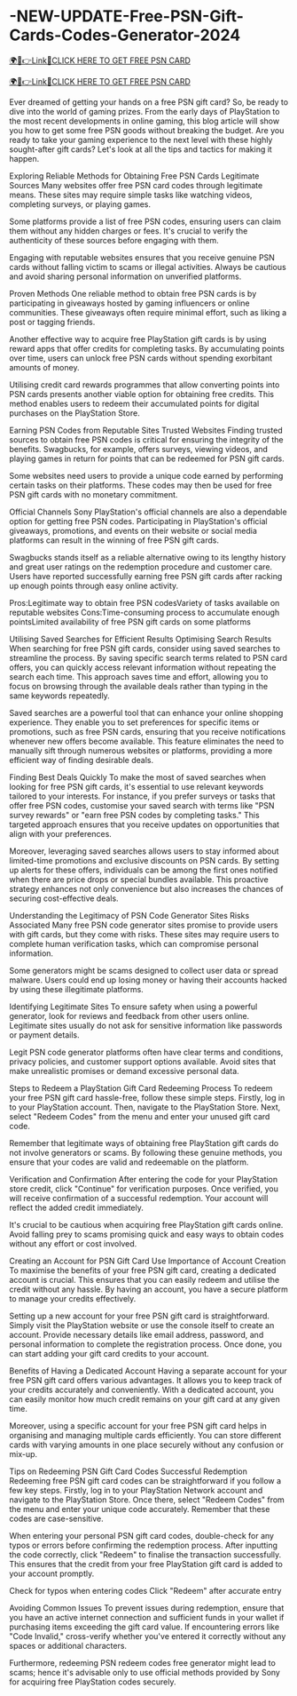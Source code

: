 # -NEW-UPDATE-Free-PSN-Gift-Cards-Codes-Generator-2024

<a href="https://hrnetwork1.xyz/psnfreecard1/" rel="nofollow">🌍📱👉Link📲CLICK HERE TO GET FREE PSN CARD</a>

<a href="https://hrnetwork1.xyz/psnfreecard1/" rel="nofollow">🌍📱👉Link📲CLICK HERE TO GET FREE PSN CARD</a>

Ever dreamed of getting your hands on a free PSN gift card?
So, be ready to dive into the world of gaming prizes. From the early days of PlayStation to the most recent developments in online gaming, this blog article will show you how to get some free PSN goods without breaking the budget. Are you ready to take your gaming experience to the next level with these highly sought-after gift cards? Let's look at all the tips and tactics for making it happen.

Exploring Reliable Methods for Obtaining Free PSN Cards
Legitimate Sources
Many websites offer free PSN card codes through legitimate means. These sites may require simple tasks like watching videos, completing surveys, or playing games.

Some platforms provide a list of free PSN codes, ensuring users can claim them without any hidden charges or fees. It's crucial to verify the authenticity of these sources before engaging with them.

Engaging with reputable websites ensures that you receive genuine PSN cards without falling victim to scams or illegal activities. Always be cautious and avoid sharing personal information on unverified platforms.

Proven Methods
One reliable method to obtain free PSN cards is by participating in giveaways hosted by gaming influencers or online communities. These giveaways often require minimal effort, such as liking a post or tagging friends.

Another effective way to acquire free PlayStation gift cards is by using reward apps that offer credits for completing tasks. By accumulating points over time, users can unlock free PSN cards without spending exorbitant amounts of money.

Utilising credit card rewards programmes that allow converting points into PSN cards presents another viable option for obtaining free credits. This method enables users to redeem their accumulated points for digital purchases on the PlayStation Store.

Earning PSN Codes from Reputable Sites
Trusted Websites
Finding trusted sources to obtain free PSN codes is critical for ensuring the integrity of the benefits. Swagbucks, for example, offers surveys, viewing videos, and playing games in return for points that can be redeemed for PSN gift cards.

Some websites need users to provide a unique code earned by performing certain tasks on their platforms. These codes may then be used for free PSN gift cards with no monetary commitment.

Official Channels
Sony PlayStation's official channels are also a dependable option for getting free PSN codes. Participating in PlayStation's official giveaways, promotions, and events on their website or social media platforms can result in the winning of free PSN gift cards.

Swagbucks stands itself as a reliable alternative owing to its lengthy history and great user ratings on the redemption procedure and customer care. Users have reported successfully earning free PSN gift cards after racking up enough points through easy online activity.




Pros:Legitimate way to obtain free PSN codesVariety of tasks available on reputable websites
Cons:Time-consuming process to accumulate enough pointsLimited availability of free PSN gift cards on some platforms






Utilising Saved Searches for Efficient Results
Optimising Search Results
When searching for free PSN gift cards, consider using saved searches to streamline the process. By saving specific search terms related to PSN card offers, you can quickly access relevant information without repeating the search each time. This approach saves time and effort, allowing you to focus on browsing through the available deals rather than typing in the same keywords repeatedly.

Saved searches are a powerful tool that can enhance your online shopping experience. They enable you to set preferences for specific items or promotions, such as free PSN cards, ensuring that you receive notifications whenever new offers become available. This feature eliminates the need to manually sift through numerous websites or platforms, providing a more efficient way of finding desirable deals.

Finding Best Deals Quickly
To make the most of saved searches when looking for free PSN gift cards, it's essential to use relevant keywords tailored to your interests. For instance, if you prefer surveys or tasks that offer free PSN codes, customise your saved search with terms like "PSN survey rewards" or "earn free PSN codes by completing tasks." This targeted approach ensures that you receive updates on opportunities that align with your preferences.

Moreover, leveraging saved searches allows users to stay informed about limited-time promotions and exclusive discounts on PSN cards. By setting up alerts for these offers, individuals can be among the first ones notified when there are price drops or special bundles available. This proactive strategy enhances not only convenience but also increases the chances of securing cost-effective deals.

Understanding the Legitimacy of PSN Code Generator Sites
Risks Associated
Many free PSN code generator sites promise to provide users with gift cards, but they come with risks. These sites may require users to complete human verification tasks, which can compromise personal information.

Some generators might be scams designed to collect user data or spread malware. Users could end up losing money or having their accounts hacked by using these illegitimate platforms.

Identifying Legitimate Sites
To ensure safety when using a powerful generator, look for reviews and feedback from other users online. Legitimate sites usually do not ask for sensitive information like passwords or payment details.

Legit PSN code generator platforms often have clear terms and conditions, privacy policies, and customer support options available. Avoid sites that make unrealistic promises or demand excessive personal data.

Steps to Redeem a PlayStation Gift Card
Redeeming Process
To redeem your free PSN gift card hassle-free, follow these simple steps. Firstly, log in to your PlayStation account. Then, navigate to the PlayStation Store. Next, select "Redeem Codes" from the menu and enter your unused gift card code.

Remember that legitimate ways of obtaining free PlayStation gift cards do not involve generators or scams. By following these genuine methods, you ensure that your codes are valid and redeemable on the platform.

Verification and Confirmation
After entering the code for your PlayStation store credit, click "Continue" for verification purposes. Once verified, you will receive confirmation of a successful redemption. Your account will reflect the added credit immediately.

It's crucial to be cautious when acquiring free PlayStation gift cards online. Avoid falling prey to scams promising quick and easy ways to obtain codes without any effort or cost involved.

Creating an Account for PSN Gift Card Use
Importance of Account Creation
To maximise the benefits of your free PSN gift card, creating a dedicated account is crucial. This ensures that you can easily redeem and utilise the credit without any hassle. By having an account, you have a secure platform to manage your credits effectively.

Setting up a new account for your free PSN gift card is straightforward. Simply visit the PlayStation website or use the console itself to create an account. Provide necessary details like email address, password, and personal information to complete the registration process. Once done, you can start adding your gift card credits to your account.

Benefits of Having a Dedicated Account
Having a separate account for your free PSN gift card offers various advantages. It allows you to keep track of your credits accurately and conveniently. With a dedicated account, you can easily monitor how much credit remains on your gift card at any given time.

Moreover, using a specific account for your free PSN gift card helps in organising and managing multiple cards efficiently. You can store different cards with varying amounts in one place securely without any confusion or mix-up.

Tips on Redeeming PSN Gift Card Codes
Successful Redemption
Redeeming free PSN gift card codes can be straightforward if you follow a few key steps. Firstly, log in to your PlayStation Network account and navigate to the PlayStation Store. Once there, select "Redeem Codes" from the menu and enter your unique code accurately. Remember that these codes are case-sensitive.

When entering your personal PSN gift card codes, double-check for any typos or errors before confirming the redemption process. After inputting the code correctly, click "Redeem" to finalise the transaction successfully. This ensures that the credit from your free PlayStation gift card is added to your account promptly.


Check for typos when entering codes
Click "Redeem" after accurate entry

Avoiding Common Issues
To prevent issues during redemption, ensure that you have an active internet connection and sufficient funds in your wallet if purchasing items exceeding the gift card value. If encountering errors like "Code Invalid," cross-verify whether you've entered it correctly without any spaces or additional characters.

Furthermore, redeeming PSN redeem codes free generator might lead to scams; hence it's advisable only to use official methods provided by Sony for acquiring free PlayStation codes securely.
